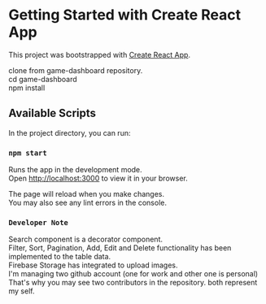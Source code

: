 # Getting Started with Create React App

This project was bootstrapped with [Create React App](https://github.com/facebook/create-react-app).

clone from game-dashboard repository.\
cd game-dashboard\
npm install

## Available Scripts

In the project directory, you can run:

### `npm start`

Runs the app in the development mode.\
Open [http://localhost:3000](http://localhost:3000) to view it in your browser.

The page will reload when you make changes.\
You may also see any lint errors in the console.

### `Developer Note`

Search component is a decorator component.\
Filter, Sort, Pagination, Add, Edit and Delete functionality has been implemented to the table data.\
Firebase Storage has integrated to upload images.\
I'm managing two github account (one for work and other one is personal) That's why you may see two contributors in the repository. both represent my self.
